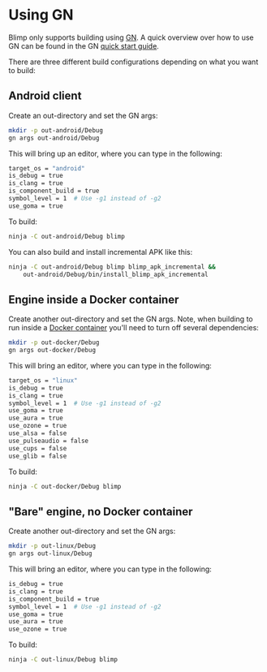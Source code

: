 # Using GN
Blimp only supports building using [GN](../../tools/gn/README.md). A quick
overview over how to use GN can be found in the GN
[quick start guide](../../tools/gn/docs/quick_start.md).

There are three different build configurations depending on what you want to
build:

## Android client

Create an out-directory and set the GN args:

```bash
mkdir -p out-android/Debug
gn args out-android/Debug
```

This will bring up an editor, where you can type in the following:

```bash
target_os = "android"
is_debug = true
is_clang = true
is_component_build = true
symbol_level = 1  # Use -g1 instead of -g2
use_goma = true
```

To build:

```bash
ninja -C out-android/Debug blimp
```

You can also build and install incremental APK like this:

```bash
ninja -C out-android/Debug blimp blimp_apk_incremental &&
    out-android/Debug/bin/install_blimp_apk_incremental
```

## Engine inside a Docker container

Create another out-directory and set the GN args. Note, when building to run
inside a [Docker container](container.md) you'll need to turn off several
dependencies:

```bash
mkdir -p out-docker/Debug
gn args out-docker/Debug
```

This will bring an editor, where you can type in the following:

```bash
target_os = "linux"
is_debug = true
is_clang = true
symbol_level = 1  # Use -g1 instead of -g2
use_goma = true
use_aura = true
use_ozone = true
use_alsa = false
use_pulseaudio = false
use_cups = false
use_glib = false
```

To build:

```bash
ninja -C out-docker/Debug blimp
```

## "Bare" engine, no Docker container

Create another out-directory and set the GN args:

```bash
mkdir -p out-linux/Debug
gn args out-linux/Debug
```

This will bring an editor, where you can type in the following:

```bash
is_debug = true
is_clang = true
is_component_build = true
symbol_level = 1  # Use -g1 instead of -g2
use_goma = true
use_aura = true
use_ozone = true
```

To build:

```bash
ninja -C out-linux/Debug blimp
```
